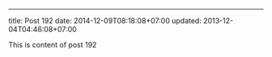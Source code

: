 ---
title: Post 192
date: 2014-12-09T08:18:08+07:00
updated: 2013-12-04T04:46:08+07:00

This is content of post 192